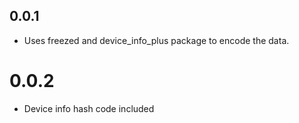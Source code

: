 ## 0.0.1

* Uses freezed and device_info_plus package to encode the data.


# 0.0.2

* Device info hash code included